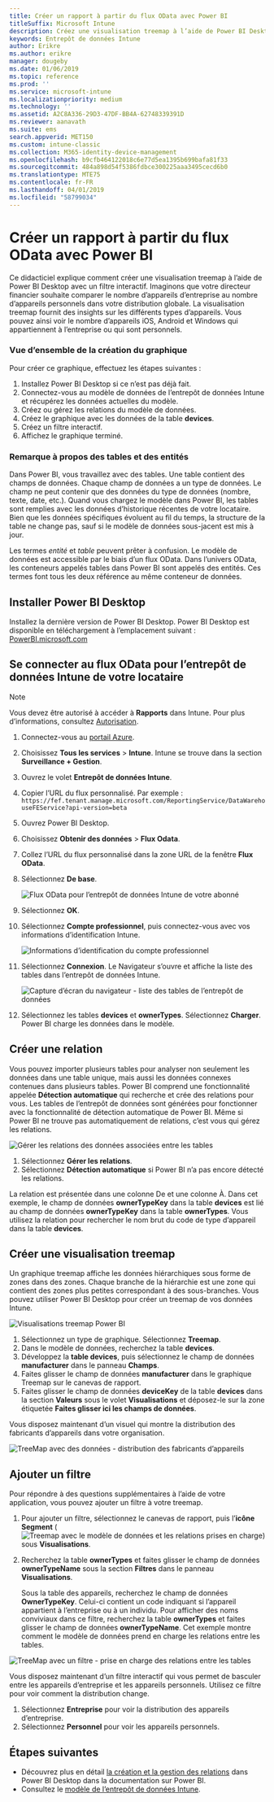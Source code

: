 ```yaml
---
title: Créer un rapport à partir du flux OData avec Power BI
titleSuffix: Microsoft Intune
description: Créez une visualisation treemap à l’aide de Power BI Desktop avec un filtre interactif à partir de l’API d’entrepôt de données Intune.
keywords: Entrepôt de données Intune
author: Erikre
ms.author: erikre
manager: dougeby
ms.date: 01/06/2019
ms.topic: reference
ms.prod: ''
ms.service: microsoft-intune
ms.localizationpriority: medium
ms.technology: ''
ms.assetid: A2C8A336-29D3-47DF-BB4A-62748339391D
ms.reviewer: aanavath
ms.suite: ems
search.appverid: MET150
ms.custom: intune-classic
ms.collection: M365-identity-device-management
ms.openlocfilehash: b9cfb464122018c6e77d5ea1395b699bafa81f33
ms.sourcegitcommit: 484a898d54f5386fdbce300225aaa3495cecd6b0
ms.translationtype: MTE75
ms.contentlocale: fr-FR
ms.lasthandoff: 04/01/2019
ms.locfileid: "58799034"
---
```

# <a name="create-a-report-from-the-odata-feed-with-power-bi"></a>Créer un rapport à partir du flux OData avec Power BI

Ce didacticiel explique comment créer une visualisation treemap à l’aide de Power BI Desktop avec un filtre interactif. Imaginons que votre directeur financier souhaite comparer le nombre d’appareils d’entreprise au nombre d’appareils personnels dans votre distribution globale. La visualisation treemap fournit des insights sur les différents types d’appareils. Vous pouvez ainsi voir le nombre d’appareils iOS, Android et Windows qui appartiennent à l’entreprise ou qui sont personnels.

### <a name="overview-of-creating-the-chart"></a>Vue d’ensemble de la création du graphique

Pour créer ce graphique, effectuez les étapes suivantes :
1. Installez Power BI Desktop si ce n’est pas déjà fait.
2. Connectez-vous au modèle de données de l’entrepôt de données Intune et récupérez les données actuelles du modèle.
3. Créez ou gérez les relations du modèle de données.
4. Créez le graphique avec les données de la table **devices**.
5. Créez un filtre interactif.
6. Affichez le graphique terminé.

### <a name="a-note-about-tables-and-entities"></a>Remarque à propos des tables et des entités

Dans Power BI, vous travaillez avec des tables. Une table contient des champs de données. Chaque champ de données a un type de données. Le champ ne peut contenir que des données du type de données (nombre, texte, date, etc.). Quand vous chargez le modèle dans Power BI, les tables sont remplies avec les données d’historique récentes de votre locataire. Bien que les données spécifiques évoluent au fil du temps, la structure de la table ne change pas, sauf si le modèle de données sous-jacent est mis à jour.

Les termes _entité_ et _table_ peuvent prêter à confusion. Le modèle de données est accessible par le biais d’un flux OData. Dans l’univers OData, les conteneurs appelés tables dans Power BI sont appelés des entités. Ces termes font tous les deux référence au même conteneur de données.

## <a name="install-power-bi-desktop"></a>Installer Power BI Desktop

Installez la dernière version de Power BI Desktop. Power BI Desktop est disponible en téléchargement à l’emplacement suivant : [PowerBI.microsoft.com](https://powerbi.microsoft.com/desktop)

## <a name="connect-to-the-odata-feed-for-the-intune-data-warehouse-for-your-tenant"></a>Se connecter au flux OData pour l’entrepôt de données Intune de votre locataire

> [!Note]  
> Vous devez être autorisé à accéder à **Rapports** dans Intune. Pour plus d’informations, consultez [Autorisation](reports-api-url.md).

1. Connectez-vous au [portail Azure](https://portal.azure.com).
2. Choisissez **Tous les services** > **Intune**. Intune se trouve dans la section **Surveillance + Gestion**.
3. Ouvrez le volet **Entrepôt de données Intune**.
4. Copier l’URL du flux personnalisé. Par exemple : `https://fef.tenant.manage.microsoft.com/ReportingService/DataWarehouseFEService?api-version=beta`
5. Ouvrez Power BI Desktop.
6. Choisissez **Obtenir des données** > **Flux Odata**.
7. Collez l’URL du flux personnalisé dans la zone URL de la fenêtre **Flux OData**.
8. Sélectionnez **De base**.

    ![Flux OData pour l’entrepôt de données Intune de votre abonné](media/reports-create-01-odatafeed.png)

9. Sélectionnez **OK**.
10. Sélectionnez **Compte professionnel**, puis connectez-vous avec vos informations d’identification Intune.

    ![Informations d’identification du compte professionnel](media/reports-create-02-org-account.png)

11. Sélectionnez **Connexion**. Le Navigateur s’ouvre et affiche la liste des tables dans l’entrepôt de données Intune.

    ![Capture d’écran du navigateur - liste des tables de l’entrepôt de données](media/reports-create-02-loadentities.png)

12. Sélectionnez les tables **devices** et **ownerTypes**.  Sélectionnez **Charger**. Power BI charge les données dans le modèle.

## <a name="create-a-relationship"></a>Créer une relation

Vous pouvez importer plusieurs tables pour analyser non seulement les données dans une table unique, mais aussi les données connexes contenues dans plusieurs tables.  Power BI comprend une fonctionnalité appelée **Détection automatique** qui recherche et crée des relations pour vous. Les tables de l’entrepôt de données sont générées pour fonctionner avec la fonctionnalité de détection automatique de Power BI. Même si Power BI ne trouve pas automatiquement de relations, c’est vous qui gérez les relations.

![Gérer les relations des données associées entre les tables](media/reports-create-03-managerelationships.png)

1. Sélectionnez **Gérer les relations**.
2. Sélectionnez **Détection automatique** si Power BI n’a pas encore détecté les relations.

La relation est présentée dans une colonne De et une colonne À. Dans cet exemple, le champ de données **ownerTypeKey** dans la table **devices** est lié au champ de données **ownerTypeKey** dans la table **ownerTypes**. Vous utilisez la relation pour rechercher le nom brut du code de type d’appareil dans la table **devices**.

## <a name="create-a-treemap-visualization"></a>Créer une visualisation treemap

Un graphique treemap affiche les données hiérarchiques sous forme de zones dans des zones. Chaque branche de la hiérarchie est une zone qui contient des zones plus petites correspondant à des sous-branches. Vous pouvez utiliser Power BI Desktop pour créer un treemap de vos données Intune.

![Visualisations treemap Power BI](media/reports-create-03-treemap.png)

1. Sélectionnez un type de graphique. Sélectionnez **Treemap**.
2. Dans le modèle de données, recherchez la table **devices**.
3. Développez la **table devices**, puis sélectionnez le champ de données **manufacturer** dans le panneau **Champs**.
4. Faites glisser le champ de données **manufacturer** dans le graphique Treemap sur le canevas de rapport.
5. Faites glisser le champ de données **deviceKey** de la table **devices** dans la section **Valeurs** sous le volet **Visualisations** et déposez-le sur la zone étiquetée **Faites glisser ici les champs de données**.  

Vous disposez maintenant d’un visuel qui montre la distribution des fabricants d’appareils dans votre organisation.

![TreeMap avec des données - distribution des fabricants d’appareils](media/reports-create-06-treemapwdata.png)

## <a name="add-a-filter"></a>Ajouter un filtre

Pour répondre à des questions supplémentaires à l’aide de votre application, vous pouvez ajouter un filtre à votre treemap.


1. Pour ajouter un filtre, sélectionnez le canevas de rapport, puis l’**icône Segment** (![Treemap avec le modèle de données et les relations prises en charge](media/reports-create-slicer.png)) sous **Visualisations**.
2. Recherchez la table **ownerTypes** et faites glisser le champ de données **ownerTypeName** sous la section **Filtres** dans le panneau **Visualisations**.  

   Sous la table des appareils, recherchez le champ de données **OwnerTypeKey**. Celui-ci contient un code indiquant si l’appareil appartient à l’entreprise ou à un individu. Pour afficher des noms conviviaux dans ce filtre, recherchez la table **ownerTypes** et faites glisser le champ de données **ownerTypeName**. Cet exemple montre comment le modèle de données prend en charge les relations entre les tables.

![TreeMap avec un filtre - prise en charge des relations entre les tables](media/reports-create-08_ownertype.png)

Vous disposez maintenant d’un filtre interactif qui vous permet de basculer entre les appareils d’entreprise et les appareils personnels. Utilisez ce filtre pour voir comment la distribution change.

1. Sélectionnez **Entreprise** pour voir la distribution des appareils d’entreprise.
2. Sélectionnez **Personnel** pour voir les appareils personnels.

## <a name="next-steps"></a>Étapes suivantes

 - Découvrez plus en détail [la création et la gestion des relations](https://powerbi.microsoft.com/documentation/powerbi-desktop-create-and-manage-relationships/) dans Power BI Desktop dans la documentation sur Power BI.
 - Consultez le [modèle de l’entrepôt de données Intune](https://docs.microsoft.com/intune/reports-ref-data-model).
